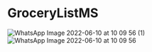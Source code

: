 # GroceryListMS
![WhatsApp Image 2022-06-10 at 10 09 56 (1)](https://user-images.githubusercontent.com/100552525/173226741-0e14822b-0ac4-4dcc-8faf-5833bb148271.jpeg)
![WhatsApp Image 2022-06-10 at 10 09 56](https://user-images.githubusercontent.com/100552525/173226746-742c3efd-7331-4bf5-ae6b-cf932ff5b7e5.jpeg)
